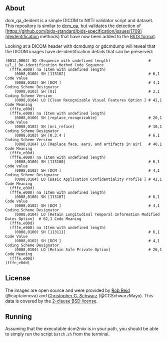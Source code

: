 ## About

dcm_qa_deident is a simple DICOM to NIfTI validator script and dataset. This repository is similar to [dcm_qa](https://github.com/neurolabusc/dcm_qa), but validates the detection of [https://github.com/bids-standard/bids-specification/issues/1709](deidentification methods) that have now been added to the [BIDS format](https://github.com/bids-standard/bids-specification/pull/1772).

Looking at a DICOM header with dcmdump or gdcmdump will reveal that the DICOM images have de-identification details that can be preserved:

```
(0012,0064) SQ (Sequence with undefined length)                 # u/l,1 De-identification Method Code Sequence
  (fffe,e000) na (Item with undefined length)
    (0008,0100) SH [113102]                                     # 6,1 Code Value
    (0008,0102) SH [DCM ]                                       # 4,1 Coding Scheme Designator
    (0008,0103) SH [01]                                         # 2,1 Coding Scheme Version
    (0008,0104) LO [Clean Recognizable Visual Features Option ] # 42,1 Code Meaning
  (fffe,e00d)
  (fffe,e000) na (Item with undefined length)
    (0008,0100) SH [replace_recognizable]                       # 20,1 Code Value
    (0008,0102) SH [mri_reface]                                 # 10,1 Coding Scheme Designator
    (0008,0103) SH [0.3.4 ]                                     # 6,1 Coding Scheme Version
    (0008,0104) LO [Replace face, ears, and artifacts in air]   # 40,1 Code Meaning
  (fffe,e00d)
  (fffe,e000) na (Item with undefined length)
    (0008,0100) SH [113100]                                     # 6,1 Code Value
    (0008,0102) SH [DCM ]                                       # 4,1 Coding Scheme Designator
    (0008,0104) LO [Basic Application Confidentiality Profile ] # 42,1 Code Meaning
  (fffe,e00d)
  (fffe,e000) na (Item with undefined length)
    (0008,0100) SH [113107]                                     # 6,1 Code Value
    (0008,0102) SH [DCM ]                                       # 4,1 Coding Scheme Designator
    (0008,0104) LO [Retain Longitudinal Temporal Information Modified Dates Option]  # 62,1 Code Meaning
  (fffe,e00d)
  (fffe,e000) na (Item with undefined length)
    (0008,0100) SH [113111]                                     # 6,1 Code Value
    (0008,0102) SH [DCM ]                                       # 4,1 Coding Scheme Designator
    (0008,0104) LO [Retain Safe Private Option]                 # 26,1 Code Meaning
  (fffe,e00d)
(fffe,e0dd)
```

## License

The images are open source and were provided by [Rob Reid](https://github.com/captainnova) (@captainnova) and [Christopher G. Schwarz](https://github.com/CGSchwarzMayo) (@CGSchwarzMayo). This data is covered by the [2-clause BSD license](https://opensource.org/licenses/BSD-2-Clause).

## Running

Assuming that the executable dcm2niix is in your path, you should be able to simply run the script `batch.sh` from the terminal.

